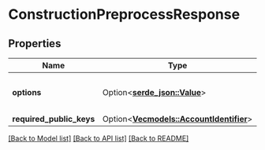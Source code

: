 # ConstructionPreprocessResponse

## Properties

| Name                     | Type                                                               | Description                                                                       | Notes      |
| ------------------------ | ------------------------------------------------------------------ | --------------------------------------------------------------------------------- | ---------- |
| **options**              | Option<[**serde_json::Value**](.md)>                               | The options that will be sent directly to `/construction/metadata` by the caller. | [optional] |
| **required_public_keys** | Option<[**Vec<models::AccountIdentifier>**](AccountIdentifier.md)> |                                                                                   | [optional] |

[[Back to Model list]](../README.md#documentation-for-models)
[[Back to API list]](../README.md#documentation-for-api-endpoints) [[Back to README]](../README.md)

